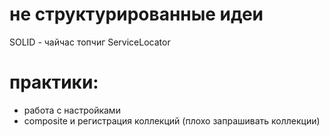 # не структурированные идеи
SOLID - чайчас топчиг
ServiceLocator

# практики:
- работа с настройками
- composite и регистрация коллекций (плохо запрашивать коллекции)
